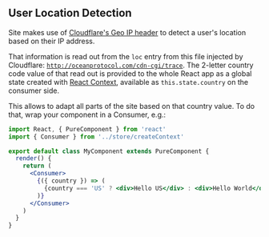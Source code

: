 ## User Location Detection

Site makes use of [Cloudflare's Geo IP header](https://support.cloudflare.com/hc/en-us/articles/200168236-What-does-Cloudflare-IP-Geolocation-do-) to detect a user's location based on their IP address.

That information is read out from the `loc` entry from this file injected by Cloudflare: [`http://oceanprotocol.com/cdn-cgi/trace`](http://oceanprotocol.com/cdn-cgi/trace). The 2-letter country code value of that read out is provided to the whole React app as a global state created with [React Context](https://reactjs.org/docs/context.html), available as `this.state.country` on the consumer side.

This allows to adapt all parts of the site based on that country value. To do that, wrap your component in a Consumer, e.g.:

```jsx
import React, { PureComponent } from 'react'
import { Consumer } from '../store/createContext'

export default class MyComponent extends PureComponent {
  render() {
    return (
      <Consumer>
        {({ country }) => (
          {country === 'US' ? <div>Hello US</div> : <div>Hello World</div>}
        )}
      </Consumer>
    )
  }
}
```
